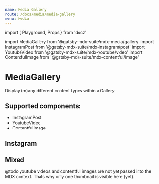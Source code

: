 ```yaml
---
name: Media Gallery
route: /docs/media/media-gallery
menu: Media
---
```

import { Playground, Props } from 'docz'

import MediaGallery from '@gatsby-mdx-suite/mdx-media/gallery'
import InstagramPost from '@gatsby-mdx-suite/mdx-instagram/post'
import YoutubeVideo from '@gatsby-mdx-suite/mdx-youtube/video'
import ContentfulImage from '@gatsby-mdx-suite/mdx-contentful/image'

# MediaGallery

Display (m)any different content types within a Gallery

<Props of={MediaGallery} />

## Supported components:

* InstagramPost
* YoutubeVideo
* ContentfulImage

## Instagram

<Playground>
  <MediaGallery>
    <InstagramPost id="B16Tc2fBOMJ" />
    <InstagramPost id="B0-s4uzBW6v" />
    <InstagramPost id="BzimNxLByQk" />
  </MediaGallery>
</Playground>

## Mixed

@todo youtube videos and contentful images are not yet passed into the MDX context. Thats why only one thumbnail is visible here (yet).

<Playground>
  <MediaGallery>
    <InstagramPost id="B16Tc2fBOMJ" />
    <YoutubeVideo id="iXGtx-hroKE" />
    <ContentfulImage id="3d1rPWRi5ejNtGAe3knacP" />
  </MediaGallery>
</Playground>
